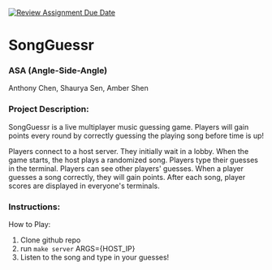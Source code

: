 [![Review Assignment Due Date](https://classroom.github.com/assets/deadline-readme-button-24ddc0f5d75046c5622901739e7c5dd533143b0c8e959d652212380cedb1ea36.svg)](https://classroom.github.com/a/SQs7pKlr)

# SongGuessr

### ASA (Angle-Side-Angle)

Anthony Chen, Shaurya Sen, Amber Shen

### Project Description:

SongGuessr is a live multiplayer music guessing game. Players will gain points every round by correctly guessing the playing song before time is up!

Players connect to a host server. They initially wait in a lobby. When the game starts, the host plays a randomized song. Players type their guesses in the terminal. Players can see other players' guesses. When a player guesses a song correctly, they will gain points. After each song, player scores are displayed in everyone's terminals.

### Instructions:

How to Play:

1. Clone github repo
2. run `make server` ARGS={HOST_IP}
3. Listen to the song and type in your guesses!
